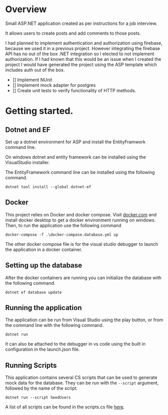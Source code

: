 # Overview

Small ASP.NET application created as per instructions for a job interview.

It allows users to create posts and add comments to those posts.

I had planned to implement authentication and authorization using firebase, because we used it in
a previous project. However integrating the firebase API has no out of the box .NET integration
so I elected to not implement authorization. If I had known that this would be an issue when I
created the project I would have generated the project using the ASP template which includes auth
out of the box.

- [] Implement NUnit
- [] Implement mock adapter for postgres
- [] Create unit tests to verify functionality of HTTP methods.

# Getting started.

## Dotnet and EF

Set up a dotnet environment for ASP and install the EntityFramwork command line.

On windows dotnet and entity framework can be installed using the VisualStudio installer.

The EntityFramework command line can be installed using the following command.

```
dotnet tool install --global dotnet-ef
```

## Docker

This project relies on Docker and docker compose. Visit [docker.com](https://www.docker.com/) and
install docker desktop to get a docker environment running on windows. Then, to run the application
use the following command

```
docker-compose -f .\docker-compose.database.yml up
```

The other docker compose file is for the visual studio debugger to launch the application in a
docker container.

## Setting up the database

After the docker containers are running you can initialize the database with the following command.

```
dotnet ef database update
```

## Running the application

The application can be run from Visual Studio using the play button, or from the command line
with the following command.

```
dotnet run
```

It can also be attached to the debugger in vs code using the built in configuration in the
launch.json file.

## Running Scripts

This application contains several CS scripts that can be used to generate mock data for the database.
They can be run with the `--script` argument, followed by the name of the script.

```
dotnet run --script SeedUsers
```

A list of all scripts can be found in the scripts.cs file [here](./UserCommentApplication/Scripting/Scripts.cs).
